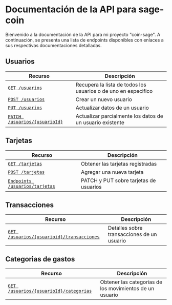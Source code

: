 # Documentación de la API para sage-coin

Bienvenido a la documentación de la API para mi proyecto "coin-sage". 
A continuación, se presenta una lista de endpoints disponibles con enlaces a sus respectivas documentaciones detalladas.

## Usuarios
| Recurso                    | Descripción |
| -------------------------- | ----------- |
| [`GET /usuarios`](./endpoints//get-usuarios.md)| Recupera la lista de todos los usuarios o de uno en especifico|
| [`POST /usuarios`](./endpoints//post-usuarios.md)| Crear un nuevo usuario|
| [`PUT /usuarios`](./endpoints//put-usuarios.md)| Actualizar datos de un usuario|
| [`PATCH /usuarios/{usuarioId}`](./endpoints//patch-usuarios.md)| Actualizar parcialmente los datos de un usuario existente|

## Tarjetas
| Recurso                    | Descripción |
| -------------------------- | ----------- |
| [`GET /tarjetas`](./endpoints//get-tajetas.md)   | Obtener las tarjetas registradas|
| [`POST /tarjetas`](./endpoints//post-tajetas.md)   | Agregar una nueva tarjeta|
| [`Endpoints /usuarios/tarjetas`](./endpoints//Endpoints-tarjetas.md)| PATCH y PUT sobre tarjetas de usuarios|


## Transacciones
| Recurso                    | Descripción |
| -------------------------- | ----------- |
| [`GET /usuarios/{usuarioid}/transacciones`](./endpoints//get-transacciones-id.md)   | Detalles sobre transacciones de un usuario |

## Categorias de gastos
| Recurso                    | Descripción |
| -------------------------- | ----------- |
| [`GET /usuarios/{usuarioId}/categorias`](./endpoints//get-categorias-usuario-id.md)   | Obtener las categorías de los movimientos de un usuario|